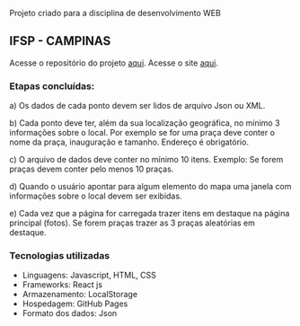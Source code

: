 Projeto criado para a disciplina de desenvolvimento WEB
## IFSP - CAMPINAS 

Acesse o repositório do projeto [aqui](https://github.com/phbelucci/tads_ifsp_des_web).
Acesse o site [aqui](https://phbelucci.github.io/eletroposto-deploy/).

### Etapas concluídas:

 a)   Os dados de cada ponto devem ser lidos de arquivo Json ou XML.

 b)   Cada ponto deve ter, além da sua localização geográfica, no mínimo 3 informações sobre o local. Por exemplo se for uma praça deve conter o nome da praça, inauguração e tamanho. Endereço é obrigatório.

 c)   O arquivo de dados deve conter no mínimo 10 itens. Exemplo: Se forem praças devem conter pelo menos 10 praças.

 d)   Quando o usuário apontar para algum elemento do mapa uma janela com informações sobre o local devem ser exibidas.

 e)   Cada vez que a página for carregada trazer itens em destaque na página principal (fotos). Se forem praças trazer as 3 praças aleatórias em destaque.

### Tecnologias utilizadas
- Linguagens: Javascript, HTML, CSS
- Frameworks: React js
- Armazenamento: LocalStorage
- Hospedagem: GitHub Pages
- Formato dos dados: Json